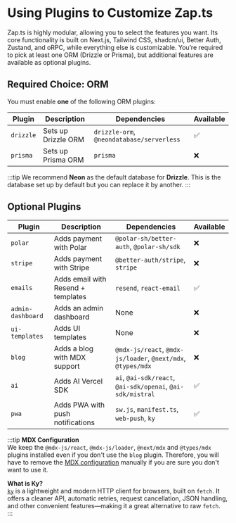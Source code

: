 # Using Plugins to Customize Zap.ts

Zap.ts is highly modular, allowing you to select the features you want. Its core functionality is built on Next.js, Tailwind CSS, shadcn/ui, Better Auth, Zustand, and oRPC, while everything else is customizable. You’re required to pick at least one ORM (Drizzle or Prisma), but additional features are available as optional plugins.

## Required Choice: ORM

You must enable **one** of the following ORM plugins:

| Plugin    | Description         | Dependencies                              | Available |
| --------- | ------------------- | ----------------------------------------- | --------- |
| `drizzle` | Sets up Drizzle ORM | `drizzle-orm`, `@neondatabase/serverless` | ✅        |
| `prisma`  | Sets up Prisma ORM  | `prisma`                                  | ❌        |

:::tip
We recommend **Neon** as the default database for **Drizzle**. This is the database set up by default but you can replace it by another.
:::

## Optional Plugins

| Plugin            | Description                        | Dependencies                                                 | Available |
| ----------------- | ---------------------------------- | ------------------------------------------------------------ | --------- |
| `polar`           | Adds payment with Polar            | `@polar-sh/better-auth`, `@polar-sh/sdk`                     | ❌        |
| `stripe`          | Adds payment with Stripe           | `@better-auth/stripe`, `stripe`                              | ❌        |
| `emails`          | Adds email with Resend + templates | `resend`, `react-email`                                      | ✅        |
| `admin-dashboard` | Adds an admin dashboard            | None                                                         | ❌        |
| `ui-templates`    | Adds UI templates                  | None                                                         | ❌        |
| `blog`            | Adds a blog with MDX support       | `@mdx-js/react`, `@mdx-js/loader`, `@next/mdx`, `@types/mdx` | ❌        |
| `ai`              | Adds AI Vercel SDK                 | `ai`, `@ai-sdk/react`, `@ai-sdk/openai`, `@ai-sdk/mistral`   | ✅        |
| `pwa`             | Adds PWA with push notifications   | `sw.js`, `manifest.ts`, `web-push`, `ky`                     | ✅        |

:::tip
**MDX Configuration**  
We keep the `@mdx-js/react`, `@mdx-js/loader`, `@next/mdx` and `@types/mdx` plugins installed even if you don't use the `blog` plugin. Therefore, you will have to remove the [MDX configuration](https://nextjs.org/docs/app/building-your-application/configuring/mdx) manually if you are sure you don't want to use it.

**What is Ky?**  
[`ky`](https://github.com/sindresorhus/ky) is a lightweight and modern HTTP client for browsers, built on `fetch`. It offers a cleaner API, automatic retries, request cancellation, JSON handling, and other convenient features—making it a great alternative to raw `fetch`.  
:::
